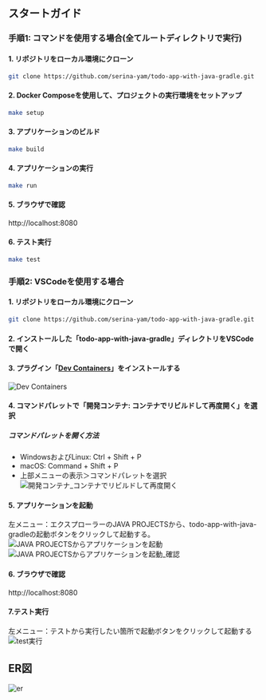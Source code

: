 ## スタートガイド

### 手順1: コマンドを使用する場合(全てルートディレクトリで実行)
#### 1. リポジトリをローカル環境にクローン

```zsh
git clone https://github.com/serina-yam/todo-app-with-java-gradle.git
```

#### 2. Docker Composeを使用して、プロジェクトの実行環境をセットアップ

```zsh
make setup
```

#### 3. アプリケーションのビルド

```zsh
make build
```

#### 4. アプリケーションの実行

```zsh
make run
```

#### 5. ブラウザで確認

http://localhost:8080

#### 6. テスト実行

```zsh
make test
```

### 手順2: VSCodeを使用する場合

#### 1. リポジトリをローカル環境にクローン

```bash
git clone https://github.com/serina-yam/todo-app-with-java-gradle.git
```

#### 2. インストールした「todo-app-with-java-gradle」ディレクトリをVSCodeで開く

#### 3. プラグイン「[Dev Containers](https://marketplace.visualstudio.com/items?itemName=ms-vscode-remote.remote-containers)」をインストールする

![Dev Containers](https://github.com/serina-yam/todo-app-with-java-gradle/assets/64587946/daeb67a3-aa20-4ddd-ae93-452ef9217e93)

#### 4. コマンドパレットで「開発コンテナ: コンテナでリビルドして再度開く」を選択

##### コマンドパレットを開く方法
- WindowsおよびLinux: Ctrl + Shift + P
- macOS: Command + Shift + P
- 上部メニューの表示＞コマンドパレットを選択
![開発コンテナ_コンテナでリビルドして再度開く](https://github.com/serina-yam/todo-app-with-java-gradle/assets/64587946/9a9993c6-ea74-456b-9f31-ed81b1466d13)


#### 5. アプリケーションを起動

左メニュー：エクスプローラーのJAVA PROJECTSから、todo-app-with-java-gradleの起動ボタンをクリックして起動する。
![JAVA PROJECTSからアプリケーションを起動](https://github.com/serina-yam/todo-app-with-java-gradle/assets/64587946/c78d4bf9-5016-456f-8f66-08486b4a349b)
![JAVA PROJECTSからアプリケーションを起動_確認](https://github.com/serina-yam/todo-app-with-java-gradle/assets/64587946/a3597f1c-7b8b-426c-a15c-44565e2300ed)

#### 6. ブラウザで確認

http://localhost:8080

#### 7.テスト実行

左メニュー：テストから実行したい箇所で起動ボタンをクリックして起動する
![test実行](https://github.com/serina-yam/todo-app-with-java-gradle/assets/64587946/4104b948-d54d-49c1-a4d8-91998fa7960d)

## ER図
![er](https://github.com/serina-yam/todo-app-with-java-gradle/assets/64587946/a4ea2a78-8288-4c96-a9ac-0bc87c8ea47b)
